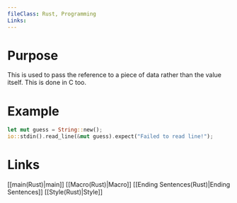 ```yaml
---
fileClass: Rust, Programming
Links: 
---
```

# Purpose
This is used to pass the reference to a piece of data rather than the value itself. This is done in C too.

# Example

```Rust
let mut guess = String::new();
io::stdin().read_line(&mut guess).expect("Failed to read line!");
```

# Links

[[main(Rust)|main]]
[[Macro(Rust)|Macro]]
[[Ending Sentences(Rust)|Ending Sentences]]
[[Style(Rust)|Style]]



